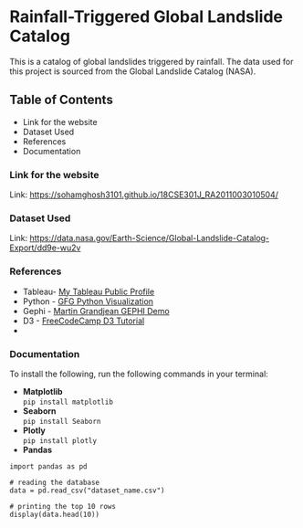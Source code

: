 # Rainfall-Triggered Global Landslide Catalog

This is a catalog of global landslides triggered by rainfall. The data used for this project is sourced from the Global Landslide Catalog (NASA).


## Table of Contents
* Link for the website
* Dataset Used
* References
* Documentation

### Link for the website
Link: https://sohamghosh3101.github.io/18CSE301J_RA2011003010504/

### Dataset Used
Link: https://data.nasa.gov/Earth-Science/Global-Landslide-Catalog-Export/dd9e-wu2v

### References
* Tableau- [My Tableau Public Profile](https://public.tableau.com/app/profile/soham.ghosh1181/viz/GLCVisualization/Story1)
* Python - [GFG Python Visualization](https://www.geeksforgeeks.org/data-visualization-with-python/)
* Gephi - [Martin Grandjean GEPHI Demo](https://www.martingrandjean.ch/gephi-introduction/)
* D3 - [FreeCodeCamp D3 Tutorial](https://www.freecodecamp.org/news/d3js-tutorial-data-visualization-for-beginners/)
* 
### Documentation
To install the following, run the following commands in your terminal:  
* **Matplotlib**  
```pip install matplotlib```
* **Seaborn**  
```pip install Seaborn```
* **Plotly**  
```pip install plotly```
* **Pandas**
```    
import pandas as pd    

# reading the database    
data = pd.read_csv("dataset_name.csv")    

# printing the top 10 rows    
display(data.head(10))
````
